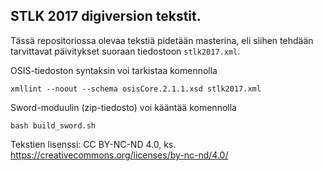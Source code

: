 STLK 2017 digiversion tekstit.
------------------------------

Tässä repositoriossa olevaa tekstiä pidetään masterina, eli siihen tehdään
tarvittavat päivitykset suoraan tiedostoon `stlk2017.xml`.

OSIS-tiedoston syntaksin voi tarkistaa komennolla

```
xmllint --noout --schema osisCore.2.1.1.xsd stlk2017.xml
```

Sword-moduulin (zip-tiedosto) voi kääntää komennolla

```
bash build_sword.sh
```

Tekstien lisenssi: CC BY-NC-ND 4.0, 
ks. https://creativecommons.org/licenses/by-nc-nd/4.0/

